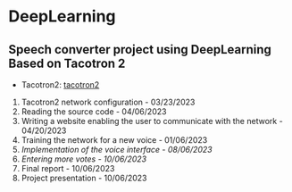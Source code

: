 # DeepLearning
## Speech converter project using DeepLearning Based on Tacotron 2
- Tacotron2: [tacotron2](./tacotron2)

1. Tacotron2 network configuration - 03/23/2023
2. Reading the source code - 04/06/2023
3. Writing a website enabling the user to communicate with the network - 04/20/2023
4. Training the network for a new voice - 01/06/2023
5. *Implementation of the voice interface - 08/06/2023*
6. *Entering more votes - 10/06/2023*
7. Final report - 10/06/2023
8. Project presentation - 10/06/2023
